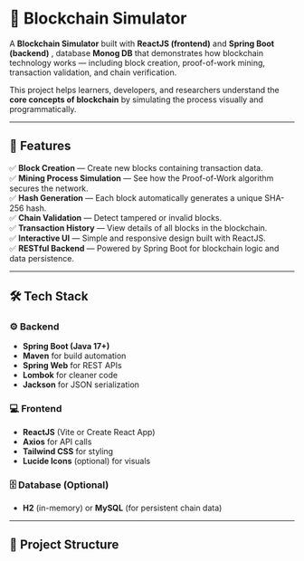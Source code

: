 # 🧱 Blockchain Simulator

A **Blockchain Simulator** built with **ReactJS (frontend)** and **Spring Boot (backend)** , database **Monog DB** that demonstrates how blockchain technology works — including block creation, proof-of-work mining, transaction validation, and chain verification.  

This project helps learners, developers, and researchers understand the **core concepts of blockchain** by simulating the process visually and programmatically.

---

## 🚀 Features

✅ **Block Creation** — Create new blocks containing transaction data.  
✅ **Mining Process Simulation** — See how the Proof-of-Work algorithm secures the network.  
✅ **Hash Generation** — Each block automatically generates a unique SHA-256 hash.  
✅ **Chain Validation** — Detect tampered or invalid blocks.  
✅ **Transaction History** — View details of all blocks in the blockchain.  
✅ **Interactive UI** — Simple and responsive design built with ReactJS.  
✅ **RESTful Backend** — Powered by Spring Boot for blockchain logic and data persistence.

---

## 🛠️ Tech Stack

### ⚙️ Backend
- **Spring Boot (Java 17+)**
- **Maven** for build automation  
- **Spring Web** for REST APIs  
- **Lombok** for cleaner code  
- **Jackson** for JSON serialization  

### 💻 Frontend
- **ReactJS** (Vite or Create React App)
- **Axios** for API calls  
- **Tailwind CSS** for styling  
- **Lucide Icons** (optional) for visuals  

### 🗄️ Database (Optional)
- **H2** (in-memory) or **MySQL** (for persistent chain data)

---

## 📂 Project Structure


